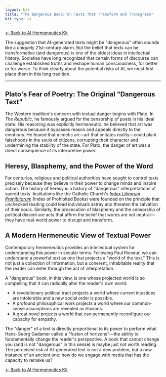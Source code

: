 ```yaml
---
layout: kit
title: "The Dangerous Book: On Texts That Transform and Transgress"
kit_type: ai
---
```

<div class="top-links">

<a href="{{ '/ai-hermeneutics/ai-hermeneutics-kit/' | relative_url }}" class="quickkit-pill">← Back to AI
Hermeneutics Kit</a>

</div>


The suggestion that AI-generated texts might be "dangerous" often sounds
like a uniquely 21st-century alarm. But the belief that texts can be
transformative (and dangerous) is one of the oldest ideas in
intellectual history. Societies have long recognized that certain forms
of discourse can challenge established truths and reshape human
consciousness, for better or for worse. To think clearly about the
potential risks of AI, we must first place them in this long tradition.

------------------------------------------------------------------------

<div class="section" markdown="1">

## Plato's Fear of Poetry: The Original "Dangerous Text"

The Western tradition's concern with textual danger begins with Plato.
In *The Republic*, he famously argued for the censorship of poets in his
ideal state. His reasoning was explicitly hermeneutic: he believed that
art was dangerous because it bypasses reason and appeals directly to the
emotions. He feared that mimetic art—art that imitates reality—could
plant falsehoods in the souls of citizens, corrupting their character
and undermining the stability of the state. For Plato, the danger of art
was a direct consequence of its interpretive power.

</div>

<div class="section" markdown="1">

## Heresy, Blasphemy, and the Power of the Word

For centuries, religious and political authorities have sought to
control texts precisely because they believe in their power to change
minds and inspire action. The history of heresy is a history of
"dangerous" interpretations of sacred texts. Institutions like the
Catholic Church's [*Index Librorum
Prohibitorum*](https://en.wikipedia.org/wiki/Index_Librorum_Prohibitorum)
(Index of Prohibited Books) were founded on the principle that unchecked
reading could lead individuals astray and threaten the salvation of
their souls. Similarly, the prosecution of blasphemy and the censorship
of political dissent are acts that affirm the belief that words are not
neutral—they have real-world power to disrupt and transform.

</div>

<div class="section" markdown="1">

## A Modern Hermeneutic View of Textual Power

Contemporary hermeneutics provides an intellectual system for
understanding this power in secular terms. Following Paul Ricoeur, we
can understand a powerful text as one that projects a "world of the
text." This is not just a collection of information, but a coherent,
inhabitable reality that the reader can enter through the act of
interpretation.

A "dangerous" book, in this view, is one whose projected world is so
compelling that it can radically alter the reader's own world.

- A revolutionary political tract projects a world where current
  injustices are intolerable and a new social order is possible.
- A profound philosophical work projects a world where our common-sense
  assumptions are revealed as illusions.
- A great novel projects a world that can permanently reconfigure our
  capacity for empathy.

The "danger" of a text is directly proportional to its power to perform
what Hans-Georg Gadamer called a "fusion of horizons"—the ability to
fundamentally change the reader's perspective. A book that cannot change
you (and is not "dangerous" in this sense) is maybe just not worth
reading. The perceived risk of AI-generated text is not a new problem,
but a new instance of an ancient one: how do we engage with media that
has the capacity to remake us?

</div>

<div class="bottom-links">

<a href="{{ '/ai-hermeneutics/ai-hermeneutics-kit/' | relative_url }}" class="quickkit-pill">← Back to AI
Hermeneutics Kit</a>

</div>
